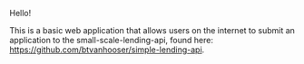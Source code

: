 Hello!

This is a basic web application that allows users on the internet to submit an application to the small-scale-lending-api, found here: https://github.com/btvanhooser/simple-lending-api.
